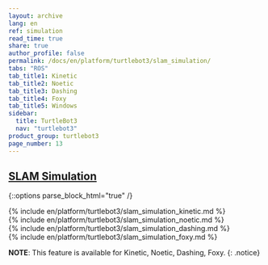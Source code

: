 ```yaml
---
layout: archive
lang: en
ref: simulation
read_time: true
share: true
author_profile: false
permalink: /docs/en/platform/turtlebot3/slam_simulation/
tabs: "ROS"
tab_title1: Kinetic
tab_title2: Noetic
tab_title3: Dashing
tab_title4: Foxy
tab_title5: Windows
sidebar:
  title: TurtleBot3
  nav: "turtlebot3"
product_group: turtlebot3
page_number: 13
---
```


<div style="counter-reset: h1 6"></div>
<div style="counter-reset: h2 1"></div>

## [SLAM Simulation](#slam-simulation)

{::options parse_block_html="true" /}

<section id="{{ page.tab_title1 }}" class="tab_contents">
{% include en/platform/turtlebot3/slam_simulation_kinetic.md %}
</section>

<section id="{{ page.tab_title2 }}" class="tab_contents">
{% include en/platform/turtlebot3/slam_simulation_noetic.md %}
</section>

<section id="{{ page.tab_title3 }}" class="tab_contents">
{% include en/platform/turtlebot3/slam_simulation_dashing.md %}
</section>

<section id="{{ page.tab_title4 }}" class="tab_contents">
{% include en/platform/turtlebot3/slam_simulation_foxy.md %}
</section>

<section id="{{ page.tab_title5 }}" class="tab_contents">

**NOTE**: This feature is available for Kinetic, Noetic, Dashing, Foxy. 
{: .notice}

</section>
